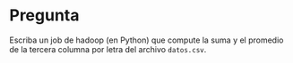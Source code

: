 
Pregunta
===========================================================================

Escriba un job de hadoop (en Python) que compute la suma y el promedio de 
la tercera columna por letra del  archivo `datos.csv`.  
